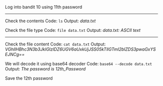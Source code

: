 Log into bandit 10 using 11th password

---

Check the contents
Code: ``ls`` 
Output: *data.txt*

Check the file type
Code: ``file data.txt``
Output: *data.txt: ASCII text*

---

Check the file content
Code: ``cat data.txt``
Output: *VGhlIHBhc3N3b3JkIGlzIDZ6UGV6aUxkUjJSS05kTllGTmI2blZDS3pwaGxYSEJNCg==*

We will decode it using base64 decoder
Code: ``base64 --decode data.txt``
Output: *The password is 12th_Password*

Save the 12th password
